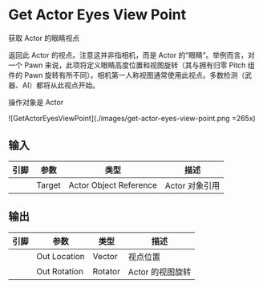 # Get Actor Eyes View Point
获取 Actor 的眼睛视点

返回此 Actor 的视点。注意这并非指相机，而是 Actor 的“眼睛”。举例而言，对一个 Pawn 来说，此项将定义眼睛高度位置和视图旋转（其与拥有归零 Pitch 组件的 Pawn 旋转有所不同）。相机第一人称视图通常使用此视点。多数检测（武器、AI）都将从此视点开始。

操作对象是 Actor

![GetActorEyesViewPoint](./images/get-actor-eyes-view-point.png =265x)

## 输入
| 引脚 | 参数 | 类型 | 描述 |
| -- | -- | -- | -- |
| <IconPin color="#00a8f4" /> | Target | Actor Object Reference | Actor 对象引用


## 输出
| 引脚 | 参数 | 类型 | 描述 |
| -- | -- | -- | -- |
| <IconPin color="#fac426" /> | Out Location | Vector | 视点位置
| <IconPin color="#b0c6ff" /> | Out Rotation | Rotator | Actor 的视图旋转